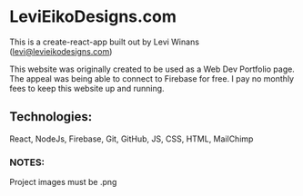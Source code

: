 # LeviEikoDesigns.com

This is a create-react-app built out by Levi Winans (levi@levieikodesigns.com)

This website was originally created to be used as a Web Dev Portfolio page.  The appeal was being able to connect to Firebase for free.  I pay no monthly fees to keep this website up and running.

## Technologies:

React, NodeJs, Firebase, Git, GitHub, JS, CSS, HTML, MailChimp

### NOTES:

Project images must be .png